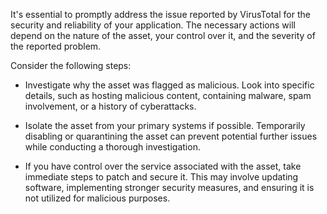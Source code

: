 It's essential to promptly address the issue reported by VirusTotal for the security and reliability of your application. The necessary actions will depend on the nature of the asset, your control over it, and the severity of the reported problem.

Consider the following steps:

* Investigate why the asset was flagged as malicious. Look into specific details, such as hosting malicious content, containing malware, spam involvement, or a history of cyberattacks.

* Isolate the asset from your primary systems if possible. Temporarily disabling or quarantining the asset can prevent potential further issues while conducting a thorough investigation.

* If you have control over the service associated with the asset, take immediate steps to patch and secure it. This may involve updating software, implementing stronger security measures, and ensuring it is not utilized for malicious purposes.